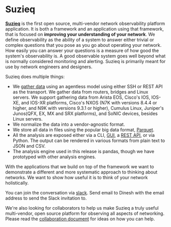 # Suzieq

[**Suzieq**](https://github.com/netenglabs/suzieq/) is the first open source, multi-vendor network observability platform application. It is both a framework and an application using that framework, that is focused on
**improving your understanding of your network**.  We define observability as the ability of a system to
answer either trivial or complex questions that you pose as you go about operating your network. How easily
you can answer your questions is a measure of how good the system's observability is. A good observable
system goes well beyond what is normally considered monitoring and alerting. Suzieq is primarily meant for use by network engineers and designers.

Suzieq does multiple things:

* We [gather data](https://suzieq.readthedocs.io/en/latest/poller/) using an agentless model using either SSH or REST API as the transport. We gather data from routers, bridges and Linux servers. We support gathering data from Arista EOS, Cisco's IOS, IOS-XE, and IOS-XR platforms, Cisco's NXOS (N7K with versions 8.4.4 or higher, and N9K with versions 9.3.1 or higher), Cumulus Linux, Juniper's Junos(QFX, EX, MX and SRX platforms), and SoNIC devices, besides Linux servers.
* We normalize the data into a vendor-agnostic format.
* We store all data in files using the popular big data format, [Parquet](https://parquet.apache.org/).
* All the analysis are exposed either via a CLI, [GUI](https://suzieq.readthedocs.io/en/latest/gui/), a [REST API](https://suzieq.readthedocs.io/en/latest/rest-server/), or via Python. The output can be rendered in various formats from plain text to JSON and CSV.
* The analysis engine used in this release is pandas, though we have prototyped with other analysis engines.

With the applications that we build on top of the framework we want to demonstrate a different and more
systematic approach to thinking about networks. We want to show how useful it is to think of your network holistically.

You can join the conversation via [slack](https://netenglabs.slack.com). Send email to Dinesh with the email address to send the Slack invitation to.

We're also looking for collaborators to help us make Suzieq a truly useful multi-vendor, open source platform
for observing all aspects of networking. Please read the [collaboration document](https://github.com/netenglabs/suzieq/blob/master/CONTRIBUTING.md) for
ideas on how you can help.
